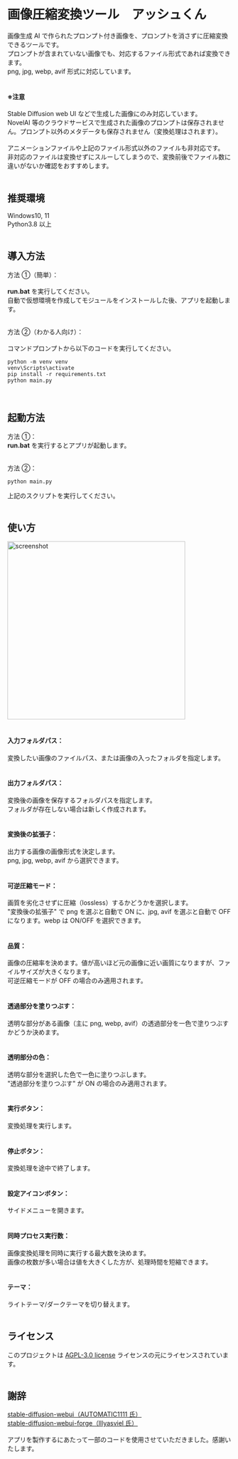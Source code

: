 # 画像圧縮変換ツール　アッシュくん

画像生成 AI で作られたプロンプト付き画像を、プロンプトを消さずに圧縮変換できるツールです。<br>
プロンプトが含まれていない画像でも、対応するファイル形式であれば変換できます。<br>
png, jpg, webp, avif 形式に対応しています。<br><br>

#### ※注意

Stable Diffusion web UI などで生成した画像にのみ対応しています。<br>
NovelAI 等のクラウドサービスで生成された画像のプロンプトは保存されません。プロンプト以外のメタデータも保存されません（変換処理はされます）。<br>
<br>
アニメーションファイルや上記のファイル形式以外のファイルも非対応です。<br>
非対応のファイルは変換せずにスルーしてしまうので、変換前後でファイル数に違いがないか確認をおすすめします。
<br><br>

## 推奨環境

Windows10, 11<br>
Python3.8 以上<br><br>

## 導入方法

方法 ①（簡単）：<br><br>
<b>run.bat</b> を実行してください。<br>
自動で仮想環境を作成してモジュールをインストールした後、アプリを起動します。
<br><br>

方法 ②（わかる人向け）：<br><br>
コマンドプロンプトから以下のコードを実行してください。<br>

```
python -m venv venv
venv\Scripts\activate
pip install -r requirements.txt
python main.py
```

<br>

## 起動方法

方法 ①：<br>
<b>run.bat</b> を実行するとアプリが起動します。
<br><br>

方法 ②：<br>

```
python main.py
```

上記のスクリプトを実行してください。
<br><br>

## 使い方

<img width="400" alt="screenshot" src="https://github.com/takep6/image-converter-with-prompt/assets/74190436/e32ca137-2339-464d-8a5d-4a6b9aaddb25">
<br><br>

#### 入力フォルダパス：

変換したい画像のファイルパス、または画像の入ったフォルダを指定します。
<br><br>

#### 出力フォルダパス：

変換後の画像を保存するフォルダパスを指定します。<br>
フォルダが存在しない場合は新しく作成されます。
<br><br>

#### 変換後の拡張子：

出力する画像の画像形式を決定します。<br>
png, jpg, webp, avif から選択できます。
<br><br>

#### 可逆圧縮モード：

画質を劣化させずに圧縮（lossless）するかどうかを選択します。<br>
"変換後の拡張子" で png を選ぶと自動で ON に、jpg, avif を選ぶと自動で OFF になります。webp は ON/OFF を選択できます。
<br><br>

#### 品質：

画像の圧縮率を決めます。値が高いほど元の画像に近い画質になりますが、ファイルサイズが大きくなります。<br>
可逆圧縮モードが OFF の場合のみ適用されます。
<br><br>

#### 透過部分を塗りつぶす：

透明な部分がある画像（主に png, webp, avif）の透過部分を一色で塗りつぶすかどうか決めます。
<br><br>

#### 透明部分の色：

透明な部分を選択した色で一色に塗りつぶします。<br>
"透過部分を塗りつぶす" が ON の場合のみ適用されます。
<br><br>

#### 実行ボタン：

変換処理を実行します。
<br><br>

#### 停止ボタン：

変換処理を途中で終了します。
<br><br>

#### 設定アイコンボタン：

サイドメニューを開きます。
<br><br>

#### 同時プロセス実行数：

画像変換処理を同時に実行する最大数を決めます。<br>
画像の枚数が多い場合は値を大きくした方が、処理時間を短縮できます。
<br><br>

#### テーマ：

ライトテーマ/ダークテーマを切り替えます。
<br><br>

## ライセンス

このプロジェクトは [AGPL-3.0 license](LICENSE.txt) ライセンスの元にライセンスされています。
<br><br>

## 謝辞

[stable-diffusion-webui（AUTOMATIC1111 氏）](https://github.com/AUTOMATIC1111/stable-diffusion-webui)<br>
[stable-diffusion-webui-forge（lllyasviel 氏）](https://github.com/lllyasviel/stable-diffusion-webui-forge)
<br><br>
アプリを製作するにあたって一部のコードを使用させていただきました。感謝いたします。
